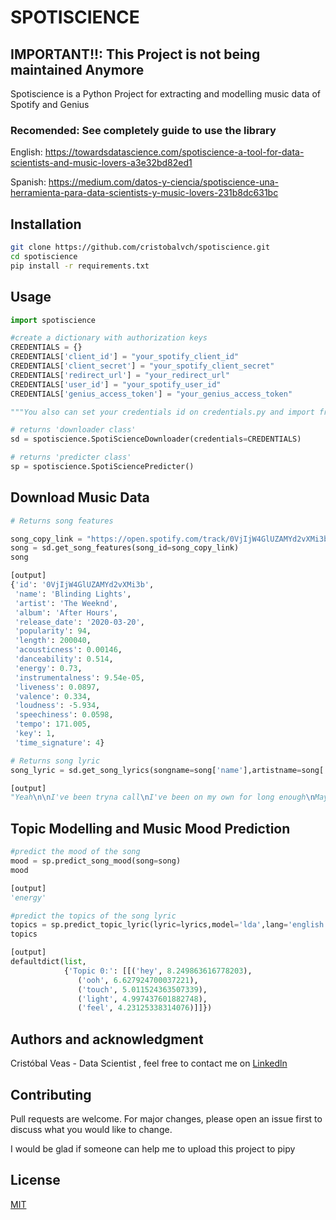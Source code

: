 # SPOTISCIENCE
## IMPORTANT!!: This Project is not being maintained Anymore


Spotiscience is a Python Project for extracting and modelling music data of Spotify and Genius

### Recomended:  See completely guide to use the library

English: https://towardsdatascience.com/spotiscience-a-tool-for-data-scientists-and-music-lovers-a3e32bd82ed1

Spanish: https://medium.com/datos-y-ciencia/spotiscience-una-herramienta-para-data-scientists-y-music-lovers-231b8dc631bc

## Installation

```bash
git clone https://github.com/cristobalvch/spotiscience.git
cd spotiscience
pip install -r requirements.txt
```


## Usage

```python
import spotiscience

#create a dictionary with authorization keys
CREDENTIALS = {}
CREDENTIALS['client_id'] = "your_spotify_client_id"
CREDENTIALS['client_secret'] = "your_spotify_client_secret"
CREDENTIALS['redirect_url'] = "your_redirect_url"
CREDENTIALS['user_id'] = "your_spotify_user_id"
CREDENTIALS['genius_access_token'] = "your_genius_access_token"

"""You also can set your credentials id on credentials.py and import from spotiscience"""

# returns 'downloader class'
sd = spotiscience.SpotiScienceDownloader(credentials=CREDENTIALS)

# returns 'predicter class'
sp = spotiscience.SpotiSciencePredicter()

```
## Download Music Data

```python
# Returns song features

song_copy_link = "https://open.spotify.com/track/0VjIjW4GlUZAMYd2vXMi3b?si=369f90167c9d48fb"
song = sd.get_song_features(song_id=song_copy_link)
song

[output]
{'id': '0VjIjW4GlUZAMYd2vXMi3b',
 'name': 'Blinding Lights',
 'artist': 'The Weeknd',
 'album': 'After Hours',
 'release_date': '2020-03-20',
 'popularity': 94,
 'length': 200040,
 'acousticness': 0.00146,
 'danceability': 0.514,
 'energy': 0.73,
 'instrumentalness': 9.54e-05,
 'liveness': 0.0897,
 'valence': 0.334,
 'loudness': -5.934,
 'speechiness': 0.0598,
 'tempo': 171.005,
 'key': 1,
 'time_signature': 4}

# Returns song lyric
song_lyric = sd.get_song_lyrics(songname=song['name'],artistname=song['artist'])

[output]
"Yeah\n\nI've been tryna call\nI've been on my own for long enough\nMaybe you can show me\u2005how\u2005to love, maybe\nI'm\u2005going through withdrawals\nYou don't even have\u2005to do too much\nYou can turn me on with just a touch, baby\n\nI look around and\nSin City's cold and empty (Oh)\nNo one's around to judge me (Oh)\nI can't see clearly when you're gone\n\nI said, ooh, I'm blinded by the lights\nNo, I can't sleep until I feel your touch\nI said, ooh, I'm drowning in the night\nOh, when I'm like this, you're the one I trust\nHey, hey, hey\n\nI'm running out of time\n'Cause I can see the sun light up the sky\nSo I hit the road in overdrive, baby, oh\nThe city's cold and empty (Oh)\nNo one's around to judge me (Oh)\nI can't see clearly when you're gone\n\nI said, ooh, I'm blinded by the lights\nNo, I can't sleep until I feel your touch\nI said, ooh, I'm drowning in the night\nOh, when I'm like this, you're the one I trust\n\nI'm just calling back to let you know (Back to let you know)\nI could never say it on the phone (Say it on the phone)\nWill never let you go this time (Ooh)\n\nI said, ooh, I'm blinded by the lights\nNo, I can't sleep until I feel your touch\nHey, hey, hey\nHey, hey, hey\n\nI said, ooh, I'm blinded by the lights\nNo, I can't sleep until I feel your touchEmbedShare Url:CopyEmbed:Copy"
```

## Topic Modelling and Music Mood Prediction

```python
#predict the mood of the song
mood = sp.predict_song_mood(song=song)
mood

[output]
'energy'

#predict the topics of the song lyric
topics = sp.predict_topic_lyric(lyric=lyrics,model='lda',lang='english',n_grams=(1,1),n_topics=1,top_n=5)
topics

[output]
defaultdict(list,
            {'Topic 0:': [[('hey', 8.249863616778203),
               ('ooh', 6.627924700037221),
               ('touch', 5.011524363507339),
               ('light', 4.997437601882748),
               ('feel', 4.23125338314076)]]})

```

## Authors and acknowledgment
Cristóbal Veas - Data Scientist , feel free to contact me on [Linkedln](https://www.linkedin.com/in/cristobal-veas/)

## Contributing
Pull requests are welcome. For major changes, please open an issue first to discuss what you would like to change.

I would be glad if someone can help me to upload this project to pipy 

## License
[MIT](https://choosealicense.com/licenses/mit/)
